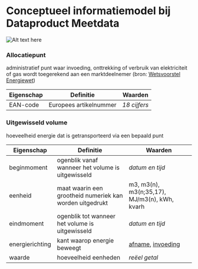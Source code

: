 # Conceptueel informatiemodel bij Dataproduct Meetdata

![Alt text here](Meetdata2.drawio.svg)

### Allocatiepunt

administratief punt waar invoeding, onttrekking of verbruik van elektriciteit of gas wordt toegerekend aan een marktdeelnemer (bron: [Wetsvoorstel Energiewet](https://www.tweedekamer.nl/kamerstukken/wetsvoorstellen/detail?cfg=wetsvoorsteldetails&qry=wetsvoorstel%3A36378))

| Eigenschap | Definitie | Waarden |
| ---------- | --------- | ------- |
| EAN-code   | Europees artikelnummer | *18 cijfers*

### Uitgewisseld volume

hoeveelheid energie dat is getransporteerd via een bepaald punt

| Eigenschap | Definitie | Waarden |
| ---------- | --------- | ------- |
| beginmoment | ogenblik vanaf wanneer het volume is uitgewisseld | *datum en tijd* |
| eenheid | maat waarin een grootheid numeriek kan worden uitgedrukt | m3, m3(n), m3(n;35,17), MJ/m3(n), kWh, kvarh |
| eindmoment | ogenblik tot wanneer het volume is uitgewisseld | *datum en tijd* |
| energierichting | kant waarop energie beweegt | [afname](https://begrippen.netbeheernederland.nl/energiesysteembeheer/nl/page/afname), [invoeding](https://begrippen.netbeheernederland.nl/energiesysteembeheer/nl/page/invoeding) |
| waarde | hoeveelheid eenheden | *reëel getal* |

